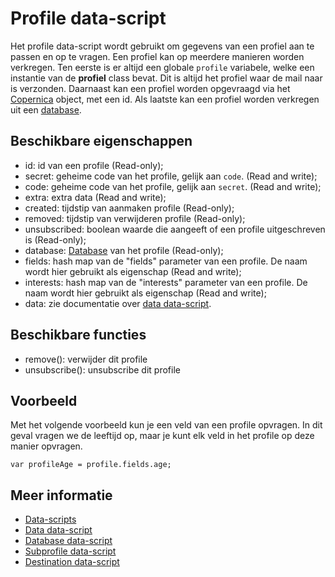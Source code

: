 # Profile data-script

Het profile data-script wordt gebruikt om gegevens van een profiel aan te passen en op
te vragen. Een profiel kan op meerdere manieren worden verkregen. Ten eerste is er altijd 
een globale `profile` variabele, welke een instantie van de **profiel** class bevat. Dit is altijd 
het profiel waar de mail naar is verzonden. Daarnaast kan een profiel worden opgevraagd via het 
[Copernica](./followups-scripting-copernica) object, met een id. Als laatste kan een profiel worden verkregen
uit een [database](./followups-scripting-database).

## Beschikbare eigenschappen

* id: 				id van een profile (Read-only);
* secret: 			geheime code van het profile, gelijk aan `code`. (Read and write);
* code: 			geheime code van het profile, gelijk aan `secret`. (Read and write);
* extra: 			extra data (Read and write);
* created: 			tijdstip van aanmaken profile (Read-only);
* removed: 			tijdstip van verwijderen profile (Read-only);
* unsubscribed: 	boolean waarde die aangeeft of een profile uitgeschreven is (Read-only);
* database: 		[Database](./followups-scripting-database) van het profile (Read-only);
* fields:			hash map van de "fields" parameter van een profile. De naam wordt hier gebruikt als eigenschap (Read and write);
* interests: 		hash map van de "interests" parameter van een profile. De naam wordt hier gebruikt als eigenschap (Read and write);
* data: 			zie documentatie over [data data-script](./followups-scripting-data).


## Beschikbare functies

* remove():			verwijder dit profile
* unsubscribe(): 	unsubscribe dit profile

## Voorbeeld

Met het volgende voorbeeld kun je een veld van een profile opvragen. 
In dit geval vragen we de leeftijd op, maar je kunt elk veld in 
het profile op deze manier opvragen.

    var profileAge = profile.fields.age;

## Meer informatie

* [Data-scripts](./followups-scripting)
* [Data data-script](./followups-scripting-data)
* [Database data-script](./followups-scripting-database)
* [Subprofile data-script](./followups-scripting-subprofile)
* [Destination data-script](./followups-scripting-destination)
